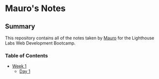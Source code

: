 # Mauro's Notes

## Summary

This repository contains all of the notes taken by [Mauro](https://github.com/mauroapjr) for the Lighthouse Labs Web Development Bootcamp.

### Table of Contents

- [Week 1](/Week_1)
  - [Day 1](/Week_1/Day_1)
